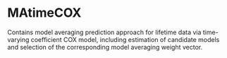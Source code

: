 # MAtimeCOX

Contains model averaging prediction approach for lifetime data via time-varying coefficient COX model, including estimation of candidate models and selection of the corresponding model averaging weight vector.
